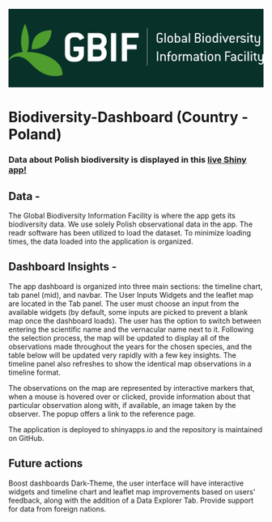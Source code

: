 <div align="left">
 
[![](https://github.com/kmaheshkulkarni/Biodiversity-Dashboard/blob/main/bioDT_Green.png)](https://75ns70-mahesh-kulkarni.shinyapps.io/Biodiversity-Dashboard/)

# Biodiversity-Dashboard (Country - Poland)

<div align="left">

### Data about Polish biodiversity is displayed in this [live Shiny app!](https://75ns70-mahesh-kulkarni.shinyapps.io/Biodiversity-Dashboard/)
##

## Data - 
The Global Biodiversity Information Facility is where the app gets its biodiversity data. We use solely Polish observational data in the app. The readr software has been utilized to load the dataset. To minimize loading times, the data loaded into the application is organized.

## Dashboard Insights - 
The app dashboard is organized into three main sections: the timeline chart, tab panel (mid), and navbar. The User Inputs Widgets and the leaflet map are located in the Tab panel. The user must choose an input from the available widgets (by default, some inputs are picked to prevent a blank map once the dashboard loads). The user has the option to switch between entering the scientific name and the vernacular name next to it. Following the selection process, the map will be updated to display all of the observations made throughout the years for the chosen species, and the table below will be updated very rapidly with a few key insights. The timeline panel also refreshes to show the identical map observations in a timeline format.

The observations on the map are represented by interactive markers that, when a mouse is hovered over or clicked, provide information about that particular observation along with, if available, an image taken by the observer. The popup offers a link to the reference page.

The application is deployed to shinyapps.io and the repository is maintained on GitHub.

## Future actions
Boost dashboards Dark-Theme, the user interface will have interactive widgets and timeline chart and leaflet map improvements based on users' feedback, along with the addition of a Data Explorer Tab.
Provide support for data from foreign nations.
